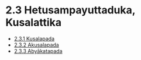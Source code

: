 # 2.3 Hetusampayuttaduka, Kusalattika

* [2.3.1 Kusalapada](2.3/2.3.1.md)
* [2.3.2 Akusalapada](2.3/2.3.2.md)
* [2.3.3 Abyākatapada](2.3/2.3.3.md)

